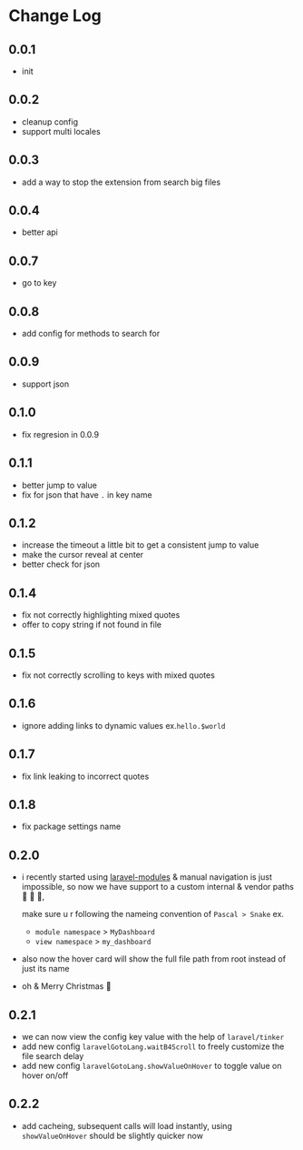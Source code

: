 # Change Log

## 0.0.1

- init

## 0.0.2

- cleanup config
- support multi locales

## 0.0.3

- add a way to stop the extension from search big files

## 0.0.4

- better api

## 0.0.7

- go to key

## 0.0.8

- add config for methods to search for

## 0.0.9

- support json

## 0.1.0

- fix regresion in 0.0.9

## 0.1.1

- better jump to value
- fix for json that have `.` in key name

## 0.1.2

- increase the timeout a little bit to get a consistent jump to value
- make the cursor reveal at center
- better check for json

## 0.1.4

- fix not correctly highlighting mixed quotes
- offer to copy string if not found in file

## 0.1.5

- fix not correctly scrolling to keys with mixed quotes

## 0.1.6

- ignore adding links to dynamic values ex.`hello.$world`

## 0.1.7

- fix link leaking to incorrect quotes

## 0.1.8

- fix package settings name

## 0.2.0

- i recently started using [laravel-modules](https://nwidart.com/laravel-modules/v6/installation-and-setup) & manual navigation is just impossible, so now we have support to a custom internal & vendor paths 🎊 💃 🚀,

    make sure u r following the nameing convention of `Pascal > Snake` ex.
    + `module namespace` > `MyDashboard`
    + `view namespace` > `my_dashboard`
- also now the hover card will show the full file path from root instead of just its name
- oh & Merry Christmas 🎄

## 0.2.1

- we can now view the config key value with the help of `laravel/tinker`
- add new config `laravelGotoLang.waitB4Scroll` to freely customize the file search delay
- add new config `laravelGotoLang.showValueOnHover` to toggle value on hover on/off

## 0.2.2

- add cacheing, subsequent calls will load instantly, using `showValueOnHover` should be slightly quicker now
